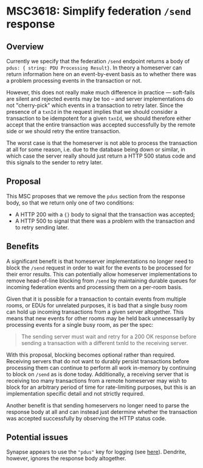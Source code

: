 # MSC3618: Simplify federation `/send` response

## Overview

Currently we specify that the federation `/send` endpoint returns a body of
`pdus: { string: PDU Processing Result}`. In theory a homeserver can return
information here on an event-by-event basis as to whether there was a problem
processing events in the transaction or not.

However, this does not really make much difference in practice — soft-fails
are silent and rejected events may be too – and server implementations do not
"cherry-pick" which events in a transaction to retry later. Since the presence
of a `txnId` in the request implies that we should consider a transaction to be
idempotent for a given `txnId`, we should therefore either accept that the
entire transaction was accepted successfully by the remote side or we should
retry the entire transaction.

The worst case is that the homeserver is not able to process the transaction at
all for some reason, i.e. due to the database being down or similar, in which
case the server really should just return a HTTP 500 status code and this
signals to the sender to retry later.

## Proposal

This MSC proposes that we remove the `pdus` section from the response body, so
that we return only one of two conditions:

* A HTTP 200 with a `{}` body to signal that the transaction was accepted;
* A HTTP 500 to signal that there was a problem with the transaction and to retry
  sending later.

## Benefits

A significant benefit is that homeserver implementations no longer need to block
the `/send` request in order to wait for the events to be processed for their error
results. This can potentially allow homeserver implementations to remove head-of-line
blocking from `/send` by maintaining durable queues for incoming federation events and
processing them on a per-room basis.

Given that it is possible for a transaction to contain events from multiple rooms, or
EDUs for unrelated purposes, it is bad that a single busy room can hold up incoming
transactions from a given server altogether. This means that new events for other
rooms may be held back unnecessarily by processing events for a single busy room, as
per the spec:

> The sending server must wait and retry for a 200 OK response before sending a
> transaction with a different txnId to the receiving server.

With this proposal, blocking becomes optional rather than required. Receiving servers that
do not want to durably persist transactions before processing them can continue to perform
all work in-memory by continuing to block on `/send` as is done today. Additionally, a
receiving server that is receiving too many transactions from a remote homeserver may wish to
block for an arbitrary period of time for rate-limiting purposes, but this is an implementation
specific detail and not strictly required.

Another benefit is that sending homeservers no longer need to parse the response body at
all and can instead just determine whether the transaction was accepted successfully by
observing the HTTP status code.

## Potential issues

Synapse appears to use the `"pdus"` key for logging (see [here](https://github.com/matrix-org/synapse/blob/b38bdae3a2e5b7cfe862580368b996b8d7dfa50f/synapse/federation/sender/transaction_manager.py#L160)). Dendrite, however, ignores the response body altogether.
